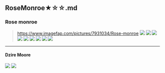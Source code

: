 ## RoseMonroe★☆☆.md
### Rose monroe
>https://www.imagefap.com/pictures/7931034/Rose-monroe
![](https://x.imagefapusercontent.com/u/Jocuevo/7931034/2097888923/0b9ec7d1-a258-4193-80b4-36342e3cb2cf.jpeg)
![](https://x.imagefapusercontent.com/u/Jocuevo/7931034/307140976/0b897a8d-b684-4024-8149-037d57ec20c2.jpeg)
![](https://x.imagefapusercontent.com/u/Jocuevo/7931034/888183743/2036584e-522b-4957-97f0-0f0108aaadb3.jpeg)
![](https://x.imagefapusercontent.com/u/Jocuevo/7931034/1464956579/1d74d3b8-8e46-4f64-b79d-1ef587e688d3.jpeg)
![](https://x.imagefapusercontent.com/u/Jocuevo/7931034/1785277082/1c771955-513d-4d37-ba22-a1d4e464ce9b.jpeg)
![](https://x.imagefapusercontent.com/u/Jocuevo/7931034/1354605798/92a02257-b2a2-4172-98e8-ff390906f24e.jpeg)
![](https://x.imagefapusercontent.com/u/Jocuevo/7931034/847914808/5e29b3cb-052c-4168-9f8f-503ef404a9eb.jpeg)
![](https://x.imagefapusercontent.com/u/Jocuevo/7931034/1853862310/13d00fe9-5a10-4f3d-aab4-1a7dc8d39392.jpeg)
![](https://x.imagefapusercontent.com/u/Jocuevo/7931034/2032379110/3f86b82b-092c-4441-b0c7-03325d9fa657.jpeg)
![]()
![]()
![]()
![]()
![]()
![]()
![]()
![]()
![]()
![]()
![]()
![]()
![]()
![]()
![]()
![]()
![]()
![]()
![]()
![]()
![]()
![]()
![]()
---
#### Dzire Moore
![](https://x.imagefapusercontent.com/u/UltronShack92/7931026/1849771407/4965-5d59-d412-0fc5.jpg)
![](https://x.imagefapusercontent.com/u/UltronShack92/7931026/427297289/uncensored-dzire-moore-25.jpg)

